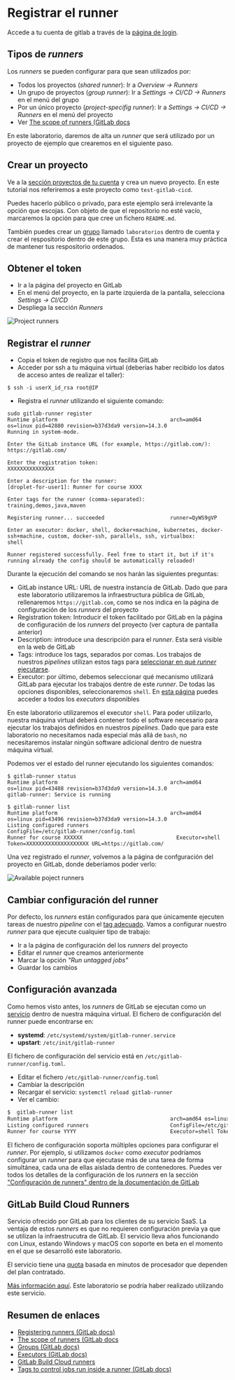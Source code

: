 # Registrar el runner

Accede a tu cuenta de gitlab a través de la [página de login](https://gitlab.com/users/sign_in).

## Tipos de _runners_

Los _runners_ se pueden configurar para que sean utilizados por:

* Todos los proyectos (_shared runner_): Ir a _Overview -> Runners_
* Un grupo de proyectos (_group runner_): Ir a _Settings -> CI/CD -> Runners_ en el menú del grupo
* Por un único proyecto (_project-specifig runner_): Ir a _Settings -> CI/CD -> Runners_ en el menú del proyecto
* Ver [The scope of runners (GitLab docs](https://docs.gitlab.com/ee/ci/runners/runners_scope.html)

En este laboratorio, daremos de alta un _runner_ que será utilizado por un proyecto de ejemplo que crearemos en 
el siguiente paso.

## Crear un proyecto

Ve a la [sección proyectos de tu cuenta](https://gitlab.com/dashboard/projects) y crea un nuevo proyecto. 
En este tutorial nos referiremos a este proyecto
como `test-gitlab-cicd`.

Puedes hacerlo público o privado, para este ejemplo será irrelevante la opción que escojas. Con objeto de
que el repositorio no esté vacío, marcaremos la opción para que cree un fichero `README.md`.

También puedes crear un [grupo](https://docs.gitlab.com/ee/user/group/) llamado `laboratorios` dentro de cuenta 
y crear el respositorio dentro de este grupo. Esta es una manera muy práctica de mantener tus respositorio
ordenados.

## Obtener el token

* Ir a la página del proyecto en GitLab
* En el menú del proyecto, en la parte izquierda de la pantalla, selecciona _Settings -> CI/CD_
* Despliega la sección _Runners_

![Project runners](images/project_runners.png)

## Registrar el _runner_

* Copia el token de registro que nos facilita GitLab
* Acceder por ssh a tu máquina virtual (deberías haber recibido los datos de acceso antes de realizar el taller):

```
$ ssh -i userX_id_rsa root@IP
```

* Registra el _runner_ utilizando el siguiente comando:

```
sudo gitlab-runner register
Runtime platform                                    arch=amd64 os=linux pid=42880 revision=b37d3da9 version=14.3.0
Running in system-mode.

Enter the GitLab instance URL (for example, https://gitlab.com/):
https://gitlab.com/

Enter the registration token:
XXXXXXXXXXXXXXX

Enter a description for the runner:
[droplet-for-user1]: Runner for course XXXX

Enter tags for the runner (comma-separated):
training,demos,java,maven

Registering runner... succeeded                     runner=QyWS9gVP

Enter an executor: docker, shell, docker+machine, kubernetes, docker-ssh+machine, custom, docker-ssh, parallels, ssh, virtualbox:
shell

Runner registered successfully. Feel free to start it, but if it's running already the config should be automatically reloaded!
```

Durante la ejecución del comando se nos harán las siguientes preguntas:
* GitLab instance URL: URL de nuestra instancia de GitLab. Dado que para este laboratorio utilizaremos la infraestructura pública
  de GitLab, rellenaremos `https://gitlab.com`, como se nos indica en la página de configuración de los _runners_ del proyecto
* Registration token: Introducir el token facilitado por GitLab en la página de configuración de los _runners_ del proyecto 
  (ver captura de pantalla anterior)
* Description: introduce una descripción para el _runner_. Esta será visible en la web de GitLab
* Tags: introduce los tags, separados por comas. Los trabajos de nuestros _pipelines_ utilizan estos tags para [seleccionar en qué
  _runner_ ejecutarse](`/etc/gitlab-runner/config.toml`).
* Executor: por último, debemos seleccionar qué mecanismo utilizará GitLab para ejecutar los trabajos dentre de este _runner_.
  De todas las opciones disponibles, seleccionaremos `shell`. 
  En [esta página](https://docs.gitlab.com/runner/executors/index.html) puedes acceder a todos los _executors_ disponibles

En este laboratorio utilizaremos el executor `shell`. Para poder utilizarlo, nuestra máquina virtual deberá contener
todo el software necesario para ejecutar los trabajos definidos en nuestros _pipelines_. Dado que para este laboratorio
no necesitamos nada especial más allá de `bash`, no necesitaremos instalar ningún software adicional dentro de nuestra
máquina virtual.

Podemos ver el estado del runner ejecutando los siguientes comandos:

```
$ gitlab-runner status
Runtime platform                                    arch=amd64 os=linux pid=43488 revision=b37d3da9 version=14.3.0
gitlab-runner: Service is running

$ gitlab-runner list
Runtime platform                                    arch=amd64 os=linux pid=43496 revision=b37d3da9 version=14.3.0
Listing configured runners                          ConfigFile=/etc/gitlab-runner/config.toml
Runner for course XXXXXX                              Executor=shell Token=XXXXXXXXXXXXXXXXXXXX URL=https://gitlab.com/
```

Una vez registrado el _runner_, volvemos a la página de confguración del proyecto en GitLab, donde deberíamos poder verlo:


![Available poject runners](images/available_project_runners.png)



## Cambiar configuración del runner

Por defecto, los _runners_ están configurados para que únicamente ejecuten tareas de nuestro _pipeline_ con el 
[tag adecuado](https://docs.gitlab.com/ee/ci/runners/configure_runners.html#use-tags-to-control-which-jobs-a-runner-can-run).
Vamos a configurar nuestro _runner_ para que ejecute cualquier tipo de trabajo:

* Ir a la página de configuración del los _runners_ del proyecto
* Editar el _runner_ que creamos anteriormente
* Marcar la opción _"Run untagged jobs"_
* Guardar los cambios

## Configuración avanzada

Como hemos visto antes, los _runners_ de GitLab se ejecutan como un 
[servicio](https://docs.gitlab.com/runner/configuration/init.html) dentro de nuestra máquina virtual. El fichero de configuración
del runner puede encontrarse en:
* **systemd**: `/etc/systemd/system/gitlab-runner.service`
* **upstart**: `/etc/init/gitlab-runner`

El fichero de configuración del servicio está en `/etc/gitlab-runner/config.toml`.

* Editar el fichero `/etc/gitlab-runner/config.toml`
* Cambiar la descripción
* Recargar el servicio: `systemctl reload gitlab-runner`
* Ver el cambio:

```bash
$  gitlab-runner list
Runtime platform                                    arch=amd64 os=linux pid=43470 revision=b37d3da9 version=14.3.0
Listing configured runners                          ConfigFile=/etc/gitlab-runner/config.toml
Runner for course YYYY                              Executor=shell Token=XXXXXXXXXXXXXXXXXX URL=https://gitlab.com/
```

El fichero de configuración soporta múltiples opciones para configurar el _runner_. Por ejemplo, 
si utilizamos `docker` como _executor_ podríamos configurar un _runner_ para que ejecutase más de una tarea de forma
simultánea, cada una de ellas aislada dentro de contenedores. Puedes ver todos los detalles de la configuración de los
_runners_ en la sección 
["Configuración de runners" dentro de la documentación de GitLab](https://docs.gitlab.com/runner/configuration/)
 
## GitLab Build Cloud Runners

Servicio ofrecido por GitLab para los clientes de su servicio SaaS.
La ventaja de estos _runners_ es que no requieren configuración previa ya que se utilizan la infraestrucutra de GitLab. El servicio
lleva años funcionando con Linux, estando Windows y macOS con soporte en beta en el momento en el que se desarrolló este laboratorio.

El servicio tiene una 
[quota](https://docs.gitlab.com/ee/user/admin_area/settings/continuous_integration.html#shared-runners-pipeline-minutes-quota) 
basada en minutos de procesador que dependen del plan contratado. 

[Más información aquí](https://docs.gitlab.com/ee/ci/runners/). Este laboratorio se podría haber realizado utilizando
este servicio. 

## Resumen de enlaces

* [Registering runners (GitLab docs)](https://docs.gitlab.com/runner/register/)
* [The scope of runners (GitLab docs](https://docs.gitlab.com/ee/ci/runners/runners_scope.html)
* [Groups (GitLab docs)](https://docs.gitlab.com/ee/user/group/)
* [Executors (GitLab docs)](https://docs.gitlab.com/runner/executors/index.html)
* [GitLab Build Cloud runners](https://docs.gitlab.com/ee/ci/runners/)
* [Tags to control jobs run inside a runner (GitLab docs)](https://docs.gitlab.com/ee/ci/runners/configure_runners.html#use-tags-to-control-which-jobs-a-runner-can-run)
